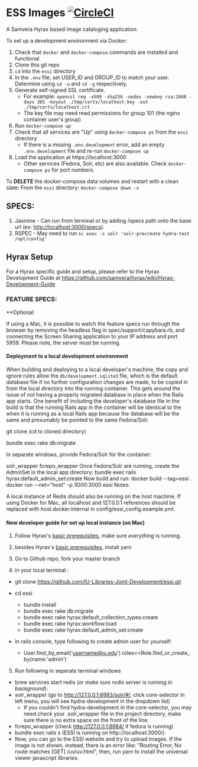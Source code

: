 # ESS Images [![CircleCI](https://circleci.com/gh/IU-Libraries-Joint-Development/essi.svg?style=svg)](https://circleci.com/gh/IU-Libraries-Joint-Development/essi)

A Samvera Hyrax based image cataloging application.

To set up a development environment via Docker:

1. Check that `docker` and `docker-compose` commands are installed and functional
1. Clone this git repo
1. `cd` into the `essi` directory
1. In the `.env` file, set USER_ID and GROUP_ID to match your user. Determine using `id -u` and `id -g` respectively.
1. Generate self-signed SSL certificate.
   - For example: `openssl req -x509 -sha256 -nodes -newkey rsa:2048 -days 365 -keyout ./tmp/certs/localhost.key -out ./tmp/certs/localhost.crt`
   - The key file may need read permissions for group 101 (the nginx container user's group)
1. Run `docker-compose up`
1. Check that all services are "Up" using `docker-compose ps` from the `essi` directory
   - If there is a missing `.env.development` error, add an empty `.env.development` file and re-run `docker-compose up`
1. Load the application at https://localhost:3000
   - Other services (Fedora, Solr, etc) are also available. Check `docker-compose ps` for port numbers.

To **DELETE** the docker-compose data volumes and restart with a clean slate: From the `essi` directory: `docker-compose down -v`

## SPECS:
1. Jasmine - Can run from terminal or by adding /specs path onto the base url (ex: <http://localhost:3000/specs>).
1. RSPEC - May need to run `sc exec -s solr 'solr-precreate hydra-test /opt/config'`

## Hyrax Setup
For a Hyrax specific guide and setup, please refer to the Hyrax Development Guide at https://github.com/samvera/hyrax/wiki/Hyrax-Development-Guide

### FEATURE SPECS:
**Optional: 

If using a Mac, it is possible to watch the feature specs run through the browser by removing the headless flag in spec/support/capybara.rb, and connecting the Screen Sharing application to your IP address and port 5959. Please note, the server must be running. 


#### Deployment to a local development environment

When building and deploying to a local developer's machine, the copy and ignore rules allow the `db/development.sqlite3` file, which is the default database file if no further configuration changes are made, to be copied in from the local directory into the running container.  This gets around the issue of not having a properly migrated database in place when the Rails app starts.  One benefit of including the developer's database file in the build is that the running Rails app in the container will be identical to the when it is running as a local Rails app because the database will be the same and presumably be pointed to the same Fedora/Solr.

git clone (cd to cloned directory)

bundle exec rake db:migrate

In separate windows, provide Fedora/Solr for the container:

solr_wrapper
fcrepo_wrapper
Once Fedora/Solr are running, create the AdminSet in the local app directory:
bundle exec rails hyrax:default_admin_set:create
Now build and run:
docker build --tag=essi .
docker run --net="host" -p 3000:3000 essi
Notes:

A local instance of Redis should also be running on the host machine.
If using Docker for Mac, all localhost and 127.0.0.1 references should be replaced with host.docker.internal in config/essi_config.example.yml.


#### New developer guide for set up local instance (on Mac)
1. Follow Hyrax's [basic prerequisites](https://github.com/samvera/hyrax#prerequisites), make sure _everything_ is running.

2. besides Hyrax's [basic prerequisites](https://github.com/samvera/hyrax#prerequisites), install yarn

3. Go to Github repo, fork your master branch

4. in your local terminal :
  * git clone https://github.com/IU-Libraries-Joint-Development/essi.git
  * cd essi

    * bundle install
    * bundle exec rake db:migrate
    * bundle exec rake hyrax:default_collection_types:create
    * bundle exec rake hyrax:workflow:load
    * bundle exec rake hyrax:default_admin_set:create

  * In rails console, type following to create admin user for yourself:
    * User.find_by_email('username@iu.edu').roles<<Role.find_or_create_by(name:'admin')

 5. Run following in seperate terminal windows 
  * brew services start redis (_or make sure redis server is running in background_):
  * solr_wrapper (go to http://127.0.0.1:8983/solr/#/, click core-selector in left menu, you will see hydra-development in the dropdown list) 
    * If you couldn't find hydra-development in the core-selector, you may need check your .solr_wrapper file in the project directory, make sure there is no extra space on the front of the line.
  * fcrepo_wrapper (check http://127.0.0.1:8984/ if fedora is running)
  * bundle exec rails s (ESSI is running on http://localhost:3000/)
  * Now, you can go to the ESSI website and try to upload images. If the image is not shown, instead, there is an error like: "Routing Error, No route matches [GET] /uv/uv.html", then, run yarn to install the universal viewer javascript libraries. 
  
